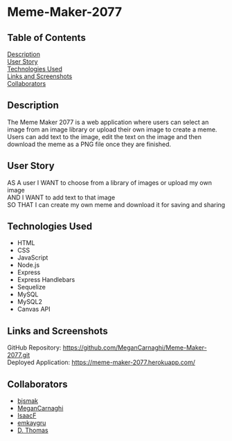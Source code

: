 # Meme-Maker-2077

## Table of Contents  

[Description](#description)  
[User Story](#user-story)  
[Technologies Used](#technologies-used)  
[Links and Screenshots](#links-and-screenshots)  
[Collaborators](#collaborators)  

## Description  

The Meme Maker 2077 is a web application where users can select an image from an image library or upload their own image to create a meme. 
Users can add text to the image, edit the text on the image and then download the meme as a PNG file once they are finished.

## User Story

AS A user
I WANT to choose from a library of images or upload my own image  
AND I WANT to add text to that image  
SO THAT I can create my own meme and download it for saving and sharing  


## Technologies Used  

* HTML
* CSS
* JavaScript
* Node.js
* Express
* Express Handlebars
* Sequelize
* MySQL
* MySQL2
* Canvas API

## Links and Screenshots  

GitHub Repository: https://github.com/MeganCarnaghi/Meme-Maker-2077.git  
Deployed Application: https://meme-maker-2077.herokuapp.com/  

## Collaborators

* [bjsmak](https://github.com/bjsmak)
* [MeganCarnaghi](https://github.com/MeganCarnaghi)
* [IsaacF](https://github.com/blackedoutkeys)
* [emkaygru](https://github.com/emkaygru)
* [D. Thomas](https://github.com/dunkkid23)

